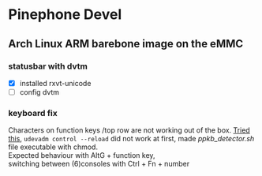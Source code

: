 # Pinephone Devel
## Arch Linux ARM barebone image on the eMMC

### statusbar with dvtm
- [x] installed rxvt-unicode
- [ ] config dvtm 

### keyboard fix
Characters on function keys /top row are not working out of the box. [Tried this](https://codeberg.org/HazardChem/PinePhone_Keyboard/src/branch/main/tty), `udevadm control --reload` did not work at first, made *ppkb_detector.sh* file executable with chmod.\
Expected behaviour with AltG + function key,\
switching between (6)consoles with Ctrl + Fn + number
